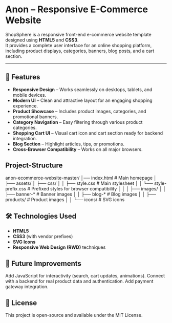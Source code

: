 # Anon – Responsive E-Commerce Website

ShopSphere is a responsive front-end e-commerce website template designed using **HTML5** and **CSS3**.  
It provides a complete user interface for an online shopping platform, including product displays, categories, banners, blog posts, and a cart section.

---

## 🚀 Features
- **Responsive Design** – Works seamlessly on desktops, tablets, and mobile devices.
- **Modern UI** – Clean and attractive layout for an engaging shopping experience.
- **Product Showcase** – Includes product images, categories, and promotional banners.
- **Category Navigation** – Easy filtering through various product categories.
- **Shopping Cart UI** – Visual cart icon and cart section ready for backend integration.
- **Blog Section** – Highlight articles, tips, or promotions.
- **Cross-Browser Compatibility** – Works on all major browsers.
  
## Project-Structure
anon-ecommerce-website-master/
│── index.html # Main homepage
│
├── assets/
│ ├── css/
│ │ ├── style.css # Main stylesheet
│ │ └── style-prefix.css # Prefixed styles for browser compatibility
│ │
│ ├── images/
│ │ ├── banner-* # Banner images
│ │ ├── blog-* # Blog images
│ │ ├── products/ # Product images
│ │ └── icons/ # SVG icons

## 🛠️ Technologies Used
- **HTML5**
- **CSS3** (with vendor prefixes)
- **SVG Icons**
- **Responsive Web Design (RWD)** techniques

## 📌 Future Improvements
Add JavaScript for interactivity (search, cart updates, animations).
Connect with a backend for real product data and authentication.
Add payment gateway integration.

## 📜 License
This project is open-source and available under the MIT License.





  




